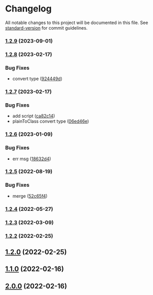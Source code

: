 # Changelog

All notable changes to this project will be documented in this file. See [standard-version](https://github.com/conventional-changelog/standard-version) for commit guidelines.

### [1.2.9](https://github.com/koatty/koatty_validation/compare/v1.2.8...v1.2.9) (2023-09-01)

### [1.2.8](https://github.com/koatty/koatty_validation/compare/v1.2.7...v1.2.8) (2023-02-17)


### Bug Fixes

* convert type ([924449d](https://github.com/koatty/koatty_validation/commit/924449d9f5fd7b14cbe3c1532f96416e69cc4eed))

### [1.2.7](https://github.com/koatty/koatty_validation/compare/v1.2.6...v1.2.7) (2023-02-17)


### Bug Fixes

* add script ([ca82c14](https://github.com/koatty/koatty_validation/commit/ca82c14b0a2226024fb2c4476ba7353be7a2f65a))
* plainToClass convert type ([06ed46e](https://github.com/koatty/koatty_validation/commit/06ed46e21ce191dc1c9f5c18ee7d029e9b6d4abf))

### [1.2.6](https://github.com/koatty/koatty_validation/compare/v1.2.5...v1.2.6) (2023-01-09)


### Bug Fixes

* err msg ([18632d4](https://github.com/koatty/koatty_validation/commit/18632d4c9b05b1d117be7f8170da0ce014018ab8))

### [1.2.5](https://github.com/koatty/koatty_validation/compare/v1.2.4...v1.2.5) (2022-08-19)


### Bug Fixes

* merge ([52c65f4](https://github.com/koatty/koatty_validation/commit/52c65f41c46a02a3fc5735e6e22ee6a3ed5337f8))

### [1.2.4](https://github.com/koatty/koatty_validation/compare/v1.2.3...v1.2.4) (2022-05-27)

### [1.2.3](https://github.com/koatty/koatty_validation/compare/v1.2.2...v1.2.3) (2022-03-09)

### [1.2.2](https://github.com/koatty/koatty_validation/compare/v1.2.0...v1.2.2) (2022-02-25)

## [1.2.0](https://github.com/koatty/koatty_validation/compare/v1.1.0...v1.2.0) (2022-02-25)

## [1.1.0](https://github.com/koatty/koatty_validation/compare/v1.0.12...v1.1.0) (2022-02-16)

## [2.0.0](https://github.com/koatty/koatty_validation/compare/v1.0.12...v2.0.0) (2022-02-16)
